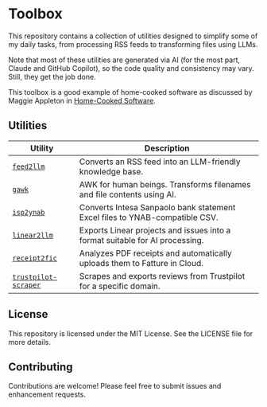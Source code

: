 # Toolbox

This repository contains a collection of utilities designed to simplify some of my daily tasks, from processing RSS feeds to transforming files using LLMs.

Note that most of these utilities are generated via AI (for the most part, Claude and GitHub Copilot), so the code quality and consistency may vary. Still, they get the job done.

This toolbox is a good example of home-cooked software as discussed by Maggie Appleton in [Home-Cooked Software](https://maggieappleton.com/home-cooked-software).

## Utilities

| Utility                                                                                    | Description                                                                  |
| ------------------------------------------------------------------------------------------ | ---------------------------------------------------------------------------- |
| [`feed2llm`](https://github.com/aldesantis/toolbox/tree/main/feed2llm)                     | Converts an RSS feed into an LLM-friendly knowledge base.                    |
| [`gawk`](https://github.com/aldesantis/toolbox/tree/main/gawk)                             | AWK for human beings. Transforms filenames and file contents using AI.       |
| [`isp2ynab`](https://github.com/aldesantis/toolbox/tree/main/isp2ynab)                     | Converts Intesa Sanpaolo bank statement Excel files to YNAB-compatible CSV.  |
| [`linear2llm`](https://github.com/aldesantis/toolbox/tree/main/linear2llm)                 | Exports Linear projects and issues into a format suitable for AI processing. |
| [`receipt2fic`](https://github.com/aldesantis/toolbox/tree/main/receipt2fic)               | Analyzes PDF receipts and automatically uploads them to Fatture in Cloud.    |
| [`trustpilot-scraper`](https://github.com/aldesantis/toolbox/tree/main/trustpilot-scraper) | Scrapes and exports reviews from Trustpilot for a specific domain.           |

## License

This repository is licensed under the MIT License. See the LICENSE file for more details.

## Contributing

Contributions are welcome! Please feel free to submit issues and enhancement requests.
